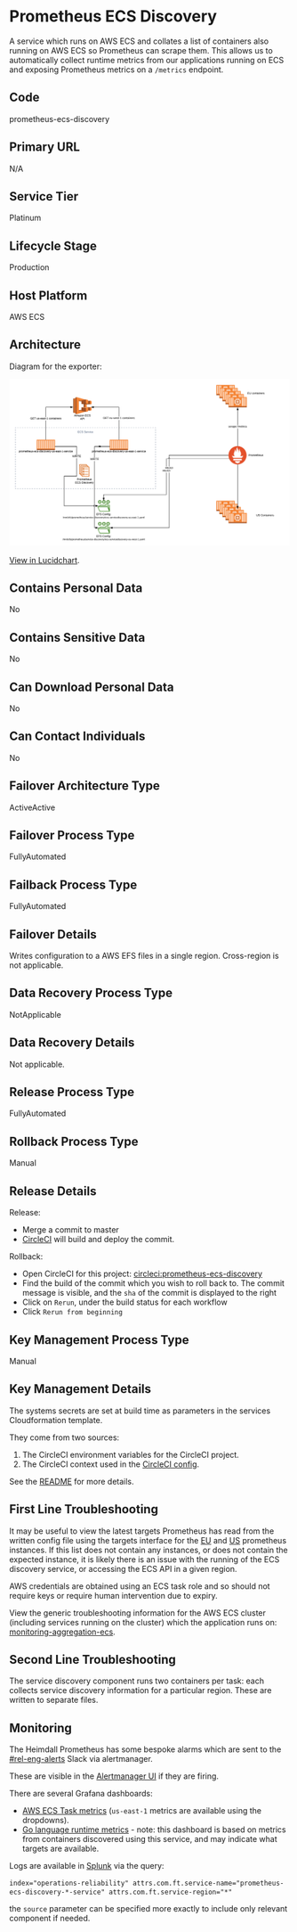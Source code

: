 <!--
    Written in the format prescribed by https://github.com/Financial-Times/runbook.md.
    Any future edits should abide by this format.
-->
# Prometheus ECS Discovery

A service which runs on AWS ECS and collates a list of containers also running on AWS ECS so Prometheus can scrape them.
This allows us to automatically collect runtime metrics from our applications running on ECS and exposing Prometheus metrics on a `/metrics` endpoint.

## Code

prometheus-ecs-discovery

## Primary URL

N/A

## Service Tier

Platinum

## Lifecycle Stage

Production

## Host Platform

AWS ECS

## Architecture

Diagram for the exporter:

![prometheus-ecs-discovery-architecture](./architecture/prometheus-ecs-discovery-architecture.png)

[View in Lucidchart](https://www.lucidchart.com/invitations/accept/3ef3819f-ff35-4f3f-a393-eecd21ea0d15).

## Contains Personal Data

No

## Contains Sensitive Data

No

## Can Download Personal Data

No

## Can Contact Individuals

No

## Failover Architecture Type

ActiveActive

## Failover Process Type

FullyAutomated

## Failback Process Type

FullyAutomated

## Failover Details

Writes configuration to a AWS EFS files in a single region. Cross-region is not applicable.

## Data Recovery Process Type

NotApplicable

## Data Recovery Details

Not applicable.

## Release Process Type

FullyAutomated

## Rollback Process Type

Manual

## Release Details

Release:

*   Merge a commit to master
*   [CircleCI](https://circleci.com/gh/Financial-Times/workflows/prometheus-ecs-discovery) will build and deploy the commit.

Rollback:

*   Open CircleCI for this project: [circleci:prometheus-ecs-discovery](https://circleci.com/gh/Financial-Times/workflows/prometheus-ecs-discovery)
*   Find the build of the commit which you wish to roll back to. The commit message is visible, and the `sha` of the commit is displayed to the right
*   Click on `Rerun`, under the build status for each workflow
*   Click `Rerun from beginning`

## Key Management Process Type

Manual

## Key Management Details

The systems secrets are set at build time as parameters in the services Cloudformation template.

They come from two sources:

1.  The CircleCI environment variables for the CircleCI project.
2.  The CircleCI context used in the [CircleCI config](https://github.com/Financial-Times/prometheus-ecs-discovery/blob/master/.circleci/config.yml).

See the [README](https://github.com/Financial-Times/prometheus-ecs-discovery#prometheus-amazon-ecs-discovery) for more details.

## First Line Troubleshooting

It may be useful to view the latest targets Prometheus has read from the written config file using the targets interface for the [EU](https://prometheus-eu-west-1.in.ft.com/targets#job-application) and [US](https://prometheus-us-east-1.in.ft.com/targets#job-application) prometheus instances. If this list does not contain any instances, or does not contain the expected instance, it is likely there is an issue with the running of the ECS discovery service, or accessing the ECS API in a given region.

AWS credentials are obtained using an ECS task role and so should not require keys or require human intervention due to expiry.

View the generic troubleshooting information for the AWS ECS cluster (including services running on the cluster) which the application runs on: [monitoring-aggregation-ecs](https://github.com/Financial-Times/monitoring-aggregation-ecs/blob/master/documentation/RUNBOOK.md).

## Second Line Troubleshooting

The service discovery component runs two containers per task: each collects service discovery information for a particular region. These are written to separate files.

## Monitoring

The Heimdall Prometheus has some bespoke alarms which are sent to the [#rel-eng-alerts](https://financialtimes.slack.com/messages/C8QL0GY9J) Slack via alertmanager.

These are visible in the [Alertmanager UI](https://alertmanager.in.ft.com/) if they are firing.

There are several Grafana dashboards:

*   [AWS ECS Task metrics](http://grafana.ft.com/d/YCsaeAFiz/aws-ecs-operations-and-reliability?orgId=1&var-region=eu-west-1&var-cluster=mon-agg-ecs&var-service=mon-agg-ecs-service-prometheus-ecs-discovery-Service-1OY1CGBRU4NXW) (`us-east-1` metrics are available using the dropdowns).
*   [Go language runtime metrics](http://grafana.ft.com/d/c0mUzOcmz/go-processes?orgId=1&var-system=prometheus-ecs-discovery-exporter&var-cluster_name=All&var-container=prometheus-ecs-discovery-exporter-service&var-task_revision=All&var-instance=All&var-interval=10m) - note: this dashboard is based on metrics from containers discovered using this service, and may indicate what targets are available.

Logs are available in [Splunk](https://financialtimes.splunkcloud.com/en-GB/app/search/search?q=search%20index%3D%22operations-reliability%22%20attrs.com.ft.service-name%3D%22prometheus-ecs-discovery*%22%20attrs.com.ft.service-region%3D%22*%22&display.page.search.mode=verbose&dispatch.sample_ratio=1&earliest=-1h&latest=now) via the query:

```splunk
index="operations-reliability" attrs.com.ft.service-name="prometheus-ecs-discovery-*-service" attrs.com.ft.service-region="*"
```

the `source` parameter can be specified more exactly to include only relevant component if needed.